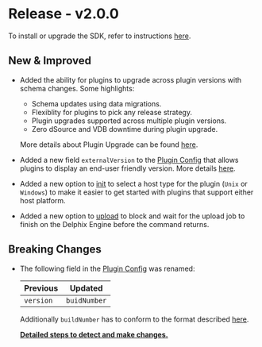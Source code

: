 # Release - v2.0.0

To install or upgrade the SDK, refer to instructions [here](/Getting_Started.md#installation).

## New & Improved

* Added the ability for plugins to upgrade across plugin versions with schema changes. Some highlights:
    * Schema updates using data migrations.
    * Flexiblity for plugins to pick any release strategy.
    * Plugin upgrades supported across multiple plugin versions. 
    * Zero dSource and VDB downtime during plugin upgrade.
  
    More details about Plugin Upgrade can be found [here](/Versioning_And_Upgrade/Upgrade.md).

* Added a new field `externalVersion` to the [Plugin Config](/References/Plugin_Config.md) that allows plugins to display an end-user friendly version. More details [here](/Versioning_And_Upgrade/Versioning.md#external-version).
* Added a new option to [init](/References/CLI.md#init) to select a host type for the plugin (`Unix` or `Windows`) to make it easier to get started with plugins that support either host platform.
* Added a new option to [upload](/References/CLI.md#upload) to block and wait for the upload job to finish on the Delphix Engine before the command returns.

## Breaking Changes

* The following field in the [Plugin Config](/References/Plugin_Config.md) was renamed:

    | Previous | Updated |
    | -------- | ------- |
    | `version` | `buidNumber` |

    Additionally `buildNumber` has to conform to the format described [here](/Versioning_And_Upgrade/Versioning.md#build-number-format-rules).

    [**Detailed steps to detect and make changes.**](/Release_Notes/2.0.0/2.0.0_Breaking_Changes.md#plugin-config-field-renamed)